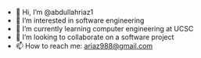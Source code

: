 - 👋 Hi, I’m @abdullahriaz1
- 👀 I’m interested in software engineering
- 🌱 I’m currently learning computer engineering at UCSC
- 💞️ I’m looking to collaborate on a software project
- 📫 How to reach me: ariaz988@gmail.com

<!---
abdullahriaz1/abdullahriaz1 is a ✨ special ✨ repository because its `README.md` (this file) appears on your GitHub profile.
You can click the Preview link to take a look at your changes.
--->
